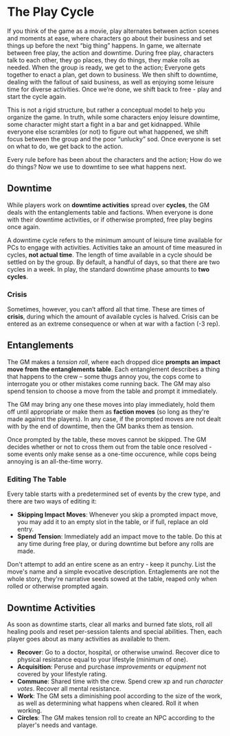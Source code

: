 # The Play Cycle

If you think of the game as a movie, play alternates between action scenes and moments at ease, where characters go about their business and set things up before the next “big thing” happens. In game, we alternate between free play, the action and downtime. During free play, characters talk to each other, they go places, they do things, they make rolls as needed. When the group is ready, we get to the action; Everyone gets together to enact a plan, get down to business. We then shift to downtime, dealing with the fallout of said business, as well as enjoying some leisure time for diverse activities. Once we’re done, we shift back to free - play and start the cycle again.

This is not a rigid structure, but rather a conceptual model to help you organize the game. In truth, while some characters enjoy leisure downtime, some character might start a fight in a bar and get kidnapped. While everyone else scrambles (or not) to figure out what happened, we shift focus between the group and the poor “unlucky” sod. Once everyone is set on what to do, we get back to the action.

Every rule before has been about the characters and the action; How do we do things? Now we use to downtime to see what happens next.

## Downtime

While players work on **downtime activities** spread over **cycles**, the GM deals with the entanglements table and factions. When everyone is done with their downtime activities, or if otherwise prompted, free play begins once again.

A downtime cycle refers to the minimum amount of leisure time available for PCs to engage with activities. Activities take an amount of time measured in cycles, **not actual time**. The length of time available in a cycle should be settled on by the group. By default, a handful of days, so that there are two cycles in a week. In play, the standard downtime phase amounts to **two cycles**.

### Crisis

Sometimes, however, you can’t afford all that time. These are times of **crisis**, during which the amount of available cycles is halved. Crisis can be entered as an extreme consequence or when at war with a faction (-3 rep).

## Entanglements

The GM makes a _tension roll_, where each dropped dice **prompts an impact move from the entanglements table**. Each entanglement describes a thing that happens to the crew – some thugs annoy you, the cops come to interrogate you or other mistakes come running back. The GM may also spend tension to choose a move from the table and prompt it immediately.

The GM may bring any one these moves into play immediately, hold them off until appropriate or make them as **faction moves** (so long as they're made against the players). In any case, if the prompted moves are not dealt with by the end of downtime, then the GM banks them as tension.

Once prompted by the table, these moves cannot be skipped. The GM decides whether or not to cross them out from the table once resolved - some events only make sense as a one-time occurence, while cops being annoying is an all-the-time worry.

### Editing The Table

Every table starts with a predetermined set of events by the crew type, and there are two ways of editing it:

- **Skipping Impact Moves**: Whenever you skip a prompted impact move, you may add it to an empty slot in the table, or if full, replace an old entry.
- **Spend Tension**: Immediately add an impact move to the table. Do this at any time during free play, or during downtime but before any rolls are made.

Don't attempt to add an entire scene as an entry - keep it punchy. List the move's name and a simple evocative description. Entaglements are not the whole story, they're narrative seeds sowed at the table, reaped only when rolled or otherwise prompted again.

## Downtime Activities

As soon as downtime starts, clear all marks and burned fate slots, roll all healing pools and reset per-session talents and special abilities. Then, each player goes about as many activities as available to them.

- **Recover**: Go to a doctor, hospital, or otherwise unwind. Recover dice to physical resistance equal to your lifestyle (minimum of one).
- **Acquisition**: Peruse and purchase _improvements_ or _equipment_ not covered by your lifestyle rating.
- **Commune**: Shared time with the crew. Spend crew xp and run _character votes_. Recover all mental resistance.
- **Work**: The GM sets a diminishing pool according to the size of the work, as well as determining what happens when cleared. Roll it when working.
- **Circles**: The GM makes tension roll to create an NPC according to the player's needs and vantage.
